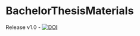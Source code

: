 # BachelorThesisMaterials 
Release v1.0 - [![DOI](https://zenodo.org/badge/470236533.svg)](https://zenodo.org/badge/latestdoi/470236533)
